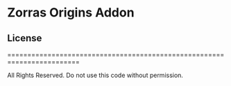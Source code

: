 # Zorras Origins Addon

## License
========================================================================

All Rights Reserved. Do not use this code without permission.
